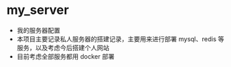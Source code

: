 # my_server

- 我的服务器配置
- 本项目主要记录私人服务器的搭建记录，主要用来进行部署 mysql、redis 等服务，以及考虑今后搭建个人网站
- 目前考虑全部服务都用 docker 部署
